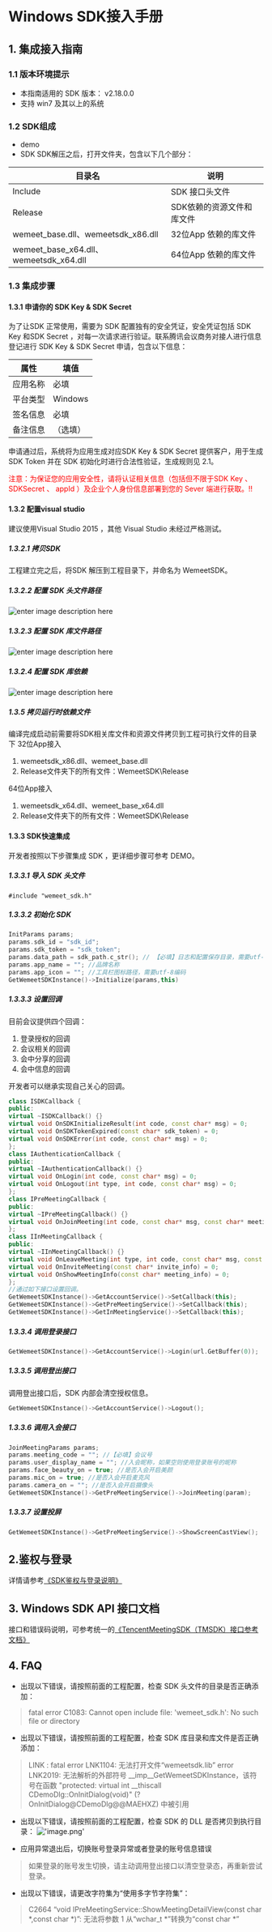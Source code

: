  # Windows SDK接入手册
  
  ## 1. 集成接入指南
  ### 1.1 版本环境提示
  - 本指南适用的 SDK 版本： v2.18.0.0
  - 支持 win7 及其以上的系统

  ### 1.2 SDK组成
  - demo
  - SDK
  SDK解压之后，打开文件夹，包含以下几个部分：

  | 目录名             | 说明                      |
  | ------------------ | ------------------------- |
  | Include            | SDK 接口头文件             |
  | Release            |  SDK依赖的资源文件和库文件 |
  | wemeet_base.dll、wemeetsdk_x86.dll | 32位App 依赖的库文件 |
  |wemeet_base_x64.dll、wemeetsdk_x64.dll | 64位App 依赖的库文件 |

  ### 1.3 集成步骤
  #### 1.3.1 申请你的 SDK Key & SDK Secret
  为了让SDK 正常使用，需要为 SDK 配置独有的安全凭证，安全凭证包括 SDK Key 和SDK Secret ，对每一次请求进行验证。联系腾讯会议商务对接人进行信息登记进行 SDK Key & SDK Secret 申请，包含以下信息：
 
 | 属性     | 填值     |
  | -------- | -------- |
  | 应用名称 | 必填     |
  | 平台类型 | Windows  |
  | 签名信息 | 必填     |
  | 备注信息 | （选填） |

  申请通过后，系统将为应用生成对应SDK Key & SDK Secret 提供客户，用于生成 SDK Token 并在 SDK 初始化时进行合法性验证，生成规则见 2.1。

  <font color=red> 注意：为保证您的应用安全性，请将认证相关信息（包括但不限于SDK Key 、 SDKSecret 、 appId ）及企业个人身份信息部署到您的 Sever 端进行获取。!!</font>
  
  #### 1.3.2 配置visual studio
  建议使用Visual Studio 2015 ，其他 Visual Studio 未经过严格测试。
  ##### 1.3.2.1 拷贝SDK
  工程建立完之后，将SDK 解压到工程目录下，并命名为 WemeetSDK。
  ##### 1.3.2.2 配置 SDK 头文件路径
  ![enter image description here](./res/3.2.png)
  ##### 1.3.2.3 配置 SDK 库文件路径
  ![enter image description here](./res/3.3.png)
  ##### 1.3.2.4 配置 SDK 库依赖
  ![enter image description here](./res/3.4.png)
  ##### 1.3.5 拷贝运行时依赖文件
  编译完成启动前需要将SDK相关库文件和资源文件拷贝到工程可执行文件的目录下
  32位App接入
  1. wemeetsdk_x86.dll、wemeet_base.dll
  2. Release文件夹下的所有文件：WemeetSDK\Release

  64位App接入
  1. wemeetsdk_x64.dll、wemeet_base_x64.dll
  2. Release文件夹下的所有文件：WemeetSDK\Release
  #### 1.3.3 SDK快速集成
  开发者按照以下步骤集成 SDK ，更详细步骤可参考 DEMO。

  ##### 1.3.3.1 导入 SDK 头文件
  ``` shell
  #include "wemeet_sdk.h"
  ```
  ##### 1.3.3.2 初始化 SDK
  ``` C++
  InitParams params;
  params.sdk_id = "sdk_id";
  params.sdk_token = "sdk_token";
  params.data_path = sdk_path.c_str(); // 【必填】日志和配置保存目录，需要utf-8编码
  params.app_name = ""; //品牌名称
  params.app_icon = ""; //工具栏图标路径，需要utf-8编码
  GetWemeetSDKInstance()->Initialize(params,this)
  ```
  ##### 1.3.3.3 设置回调
  目前会议提供四个回调：
  1. 登录授权的回调
  1. 会议相关的回调
  1. 会中分享的回调
  1. 会中信息的回调

  开发者可以继承实现自己关心的回调。
``` C++
class ISDKCallback {
public:
virtual ~ISDKCallback() {}
virtual void OnSDKInitializeResult(int code, const char* msg) = 0;
virtual void OnSDKTokenExpired(const char* sdk_token) = 0;
virtual void OnSDKError(int code, const char* msg) = 0;
};
class IAuthenticationCallback {
public:
virtual ~IAuthenticationCallback() {}
virtual void OnLogin(int code, const char* msg) = 0;
virtual void OnLogout(int type, int code, const char* msg) = 0;
};
class IPreMeetingCallback {
public:
virtual ~IPreMeetingCallback() {}
virtual void OnJoinMeeting(int code, const char* msg, const char* meeting_code) = 0;
};
class IInMeetingCallback {
public:
virtual ~IInMeetingCallback() {}
virtual void OnLeaveMeeting(int type, int code, const char* msg, const char* meeting_code) = 0;
virtual void OnInviteMeeting(const char* invite_info) = 0;
virtual void OnShowMeetingInfo(const char* meeting_info) = 0;
};
//通过如下接口设置回调。
GetWemeetSDKInstance()->GetAccountService()->SetCallback(this);
GetWemeetSDKInstance()->GetPreMeetingService()->SetCallback(this);
GetWemeetSDKInstance()->GetInMeetingService()->SetCallback(this);
```
  ##### 1.3.3.4 调用登录接口
  ``` C++
  GetWemeetSDKInstance()->GetAccountService()->Login(url.GetBuffer(0));
  ```

  ##### 1.3.3.5 调用登出接口
  调用登出接口后，SDK 内部会清空授权信息。
  ``` C++
  GetWemeetSDKInstance()->GetAccountService()->Logout();
  ```
  ##### 1.3.3.6 调用入会接口

  ```C++
  JoinMeetingParams params;
  params.meeting_code = ""; //【必填】会议号
  params.user_display_name = ""; //入会昵称，如果空则使用登录账号的昵称
  params.face_beauty_on = true; //是否入会开启美颜
  params.mic_on = true; //是否入会开启麦克风
  params.camera_on = ""; //是否入会开启摄像头
  GetWemeetSDKInstance()->GetPreMeetingService()->JoinMeeting(param);
  ```

  ##### 1.3.3.7 设置投屏

  ```C++
  GetWemeetSDKInstance()->GetPreMeetingService()->ShowScreenCastView();
  ```
  ## 2.鉴权与登录
 详情请参考[《SDK鉴权与登录说明》](../Common/SDK鉴权与登录说明.md)


  ## 3. Windows SDK API 接口文档
  接口和错误码说明，可参考统一的[《TencentMeetingSDK（TMSDK）接口参考文档》](../Common/TencentMeetingSDK（TMSDK）接口参考文档.md)


  ## 4. FAQ

- 出现以下错误，请按照前面的工程配置，检查 SDK 头文件的目录是否正确添加：
> fatal error C1083: Cannot open include file: 'wemeet_sdk.h': No such file or directory

- 出现以下错误，请按照前面的工程配置，检查 SDK 库目录和库文件是否正确添加：
> LINK : fatal error LNK1104: 无法打开文件“wemeetsdk.lib”
> error LNK2019: 无法解析的外部符号 __imp__GetWemeetSDKInstance，该符号在函数 "protected: virtual int __thiscall CDemoDlg::OnInitDialog(void)" (?OnInitDialog@CDemoDlg@@MAEHXZ) 中被引用

- 出现以下错误，请按照前面的工程配置，检查 SDK 的 DLL 是否拷贝到执行目录：
    ![ 'image.png'](./res/4.png)

- 应用异常退出后，切换账号登录异常或者登录的账号信息错误
> 如果登录的账号发生切换，请主动调用登出接口以清空登录态，再重新尝试登录。
  
- 出现以下错误，请更改字符集为“使用多字节字符集”：
> C2664	“void IPreMeetingService::ShowMeetingDetailView(const char *,const char *)”: 无法将参数 1 从“wchar_t *”转换为“const char *”
